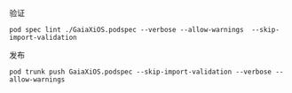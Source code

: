 
验证
```shell
pod spec lint ./GaiaXiOS.podspec --verbose --allow-warnings  --skip-import-validation
```

发布
```shell
pod trunk push GaiaXiOS.podspec --skip-import-validation --verbose --allow-warnings
```